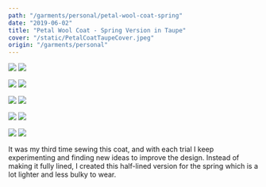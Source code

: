 ```yaml
---
path: "/garments/personal/petal-wool-coat-spring"
date: "2019-06-02"
title: "Petal Wool Coat - Spring Version in Taupe"
cover: "/static/PetalCoatTaupeCover.jpeg"
origin: "/garments/personal"
---
```

<div className="post-content">
<div className="content-image">
<zoom-image 
  src='/static/PetalCoatTaupe.jpeg' 
  zoomSrc='/static/PetalCoatTaupe.jpeg' 
  caption='Javia - Petal Wool Coat Spring Version'>
</zoom-image>
<hidden>
    <img src='/static/PetalCoatTaupe.jpeg' />
    <img src='/static/PetalCoatTaupe.jpeg' />
</hidden>

<zoom-image 
  src='/static/PetalCoatTaupe2.jpeg' 
  zoomSrc='/static/PetalCoatTaupe2.jpeg' 
  caption='Javia - Petal Wool Coat Spring Version'>
</zoom-image>
<hidden>
    <img src='/static/PetalCoatTaupe2.jpeg' />
    <img src='/static/PetalCoatTaupe2.jpeg' />
</hidden>

<zoom-image 
  src='/static/PetalCoatTaupe3.jpeg' 
  zoomSrc='/static/PetalCoatTaupe3.jpeg' 
  caption='Javia - Petal Wool Coat Spring Version'>
</zoom-image>
<hidden>
    <img src='/static/PetalCoatTaupe3.jpeg' />
    <img src='/static/PetalCoatTaupe3.jpeg' />
</hidden>

<zoom-image 
  src='/static/PetalCoatTaupe4.jpeg' 
  zoomSrc='/static/PetalCoatTaupe4.jpeg' 
  caption='Javia - Petal Wool Coat Spring Version'>
</zoom-image>
<hidden>
    <img src='/static/PetalCoatTaupe4.jpeg' />
    <img src='/static/PetalCoatTaupe4.jpeg' />
</hidden>

<zoom-image 
  src='/static/PetalCoatTaupe5.jpeg' 
  zoomSrc='/static/PetalCoatTaupe5.jpeg' 
  caption='Javia - Petal Wool Coat Spring Version'>
</zoom-image>
<hidden>
    <img src='/static/PetalCoatTaupe5.jpeg' />
    <img src='/static/PetalCoatTaupe5.jpeg' />
</hidden>
</div>
<div className="content-body">

It was my third time sewing this coat, and with each trial I keep experimenting and finding new ideas to improve the design. Instead of making it fully lined, I created this half-lined version for the spring which is a lot lighter and less bulky to wear. 
</div>
</div>